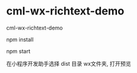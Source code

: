 # cml-wx-richtext-demo
cml-wx-richtext-demo

npm install

npm start

在小程序开发助手选择 dist 目录 wx文件夹, 打开预览
